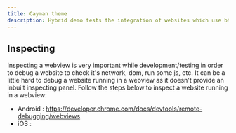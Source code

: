 ```yaml
---
title: Cayman theme
description: Hybrid demo tests the integration of websites which use btt.js tag into Native apps that are using the native Android or iOS SDKs. In that case the session that is used by the native apps should also be passed on to the website so that on the dashboard we can see both in the same session.
---
```


## Inspecting

Inspecting a webview is very important while development/testing in order to debug a website to check it's network, dom, run some js, etc. It can be a little hard to debug a website running in a webview as it doesn't provide an inbuilt inspecting panel. Follow the steps below to inspect a website running in a webview:

- Android : https://developer.chrome.com/docs/devtools/remote-debugging/webviews
- iOS : 
